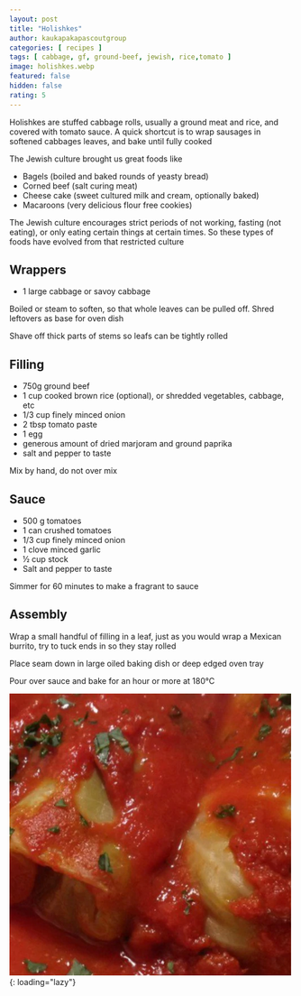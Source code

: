 ```yaml
---
layout: post
title: "Holishkes"
author: kaukapakapascoutgroup
categories: [ recipes ]
tags: [ cabbage, gf, ground-beef, jewish, rice,tomato ]
image: holishkes.webp
featured: false
hidden: false
rating: 5
---
```


Holishkes are stuffed cabbage rolls, usually a ground meat and rice, and covered with tomato sauce. A quick shortcut is to wrap sausages in softened cabbages leaves, and bake until fully cooked

The Jewish culture brought us great foods like

* Bagels (boiled and baked rounds of yeasty bread)
* Corned beef (salt curing meat)
* Cheese cake (sweet cultured milk and cream, optionally baked)
* Macaroons (very delicious flour free cookies)

The Jewish culture encourages strict periods of not working, fasting (not eating), or only eating certain things at certain times. So these types of foods have evolved from that restricted culture

## Wrappers

* 1 large cabbage or savoy cabbage

Boiled or steam to soften, so that whole leaves can be pulled off. Shred leftovers as base for oven dish

Shave off thick parts of stems so leafs can be tightly rolled

## Filling

* 750g ground beef
* 1 cup cooked brown rice (optional), or shredded vegetables, cabbage, etc
* 1/3 cup finely minced onion
* 2 tbsp tomato paste
* 1 egg
* generous amount of dried marjoram and ground paprika
* salt and pepper to taste

Mix by hand, do not over mix

## Sauce

* 500 g tomatoes
* 1 can crushed tomatoes
* 1/3 cup finely minced onion
* 1 clove minced garlic
* ½ cup stock
* Salt and pepper to taste

Simmer for 60 minutes to make a fragrant to sauce

## Assembly

Wrap a small handful of filling in a leaf, just as you would wrap a Mexican burrito, try to tuck ends in so they stay rolled

Place seam down in large oiled baking dish or deep edged oven tray

Pour over sauce and bake for an hour or more at 180°C

![Traditional serving](/assets/images/kaukapakapascoutgroup/holishkes-a.webp){: loading="lazy"}
